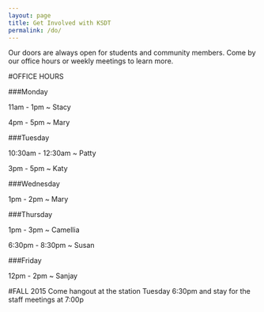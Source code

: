 ```yaml
---
layout: page
title: Get Involved with KSDT
permalink: /do/
---
```


Our doors are always open for students and community members. Come by our office hours or weekly meetings to learn more.

#OFFICE HOURS

###Monday

11am - 1pm ~ Stacy

4pm - 5pm ~ Mary

###Tuesday

10:30am - 12:30am ~ Patty

3pm - 5pm ~ Katy

###Wednesday

1pm - 2pm ~ Mary

###Thursday

1pm - 3pm ~ Camellia

6:30pm - 8:30pm ~ Susan

###Friday

12pm - 2pm ~ Sanjay

#FALL 2015
Come hangout at the station Tuesday 6:30pm and stay for the staff meetings at 7:00p
